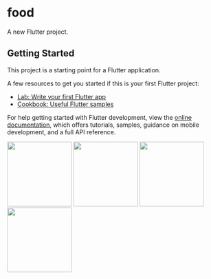 # food

A new Flutter project.

## Getting Started

This project is a starting point for a Flutter application.

A few resources to get you started if this is your first Flutter project:

- [Lab: Write your first Flutter app](https://docs.flutter.dev/get-started/codelab)
- [Cookbook: Useful Flutter samples](https://docs.flutter.dev/cookbook)

For help getting started with Flutter development, view the
[online documentation](https://docs.flutter.dev/), which offers tutorials,
samples, guidance on mobile development, and a full API reference.
<p>
  <img src="https://github.com/kansarakeval/food/assets/119046853/5073eb1b-946f-4a2a-b098-206a67bb62b6" hight="500" width="150">
  <img src="https://github.com/kansarakeval/food/assets/119046853/f1ea418c-fc92-4bb1-b882-ba1aa2f01eb2" hight="500" width="150">
  <img src="https://github.com/kansarakeval/food/assets/119046853/4d00da75-10b0-405f-b5b1-d56e08e84b80" hight="500" width="150">
  <img src="https://github.com/kansarakeval/food/assets/119046853/9c0f3188-b169-43a0-801e-daba977a2590" hight="500" width="150">
</p>

